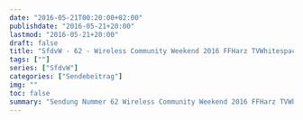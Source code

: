 ```yaml
---
date: "2016-05-21T00:20:00+02:00"
publishdate: "2016-05-21+20:00"
lastmod: "2016-05-21+20:00"
draft: false
title: "SfdvW - 62 - Wireless Community Weekend 2016 FFHarz TVWhitespace"
tags: [""]
series: ["SfdvW"]
categories: ["Sendebeitrag"]
img: ""
toc: false
summary: "Sendung Nummer 62 Wireless Community Weekend 2016 FFHarz TVWhitespace"
---
```


<div id="example"></div>
<script src="https://cdn.podlove.org/web-player/embed.js"></script>

<script>
  podlovePlayer('#example', '/blog/sfdvw62.json');
</script>
